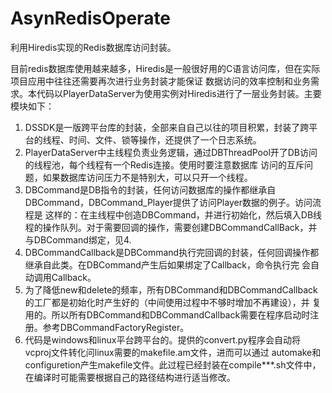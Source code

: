 AsynRedisOperate
================

利用Hiredis实现的Redis数据库访问封装。

目前redis数据库使用越来越多，Hiredis是一般很好用的C语言访问库，但在实际项目应用中往往还需要再次进行业务封装才能保证
数据访问的效率控制和业务需求。本代码以PlayerDataServer为使用实例对Hiredis进行了一层业务封装。主要模块如下：

1. DSSDK是一版跨平台库的封装，全部来自自己以往的项目积累，封装了跨平台的线程、时间、文件、锁等操作，还提供了一个日志系统。
2. PlayerDataServer中主线程负责业务逻辑，通过DBThreadPool开了DB访问的线程池，每个线程有一个Redis连接。使用时要注意数据库
访问的互斥问题，如果数据库访问压力不是特别大，可以只开一个线程。
3. DBCommand是DB指令的封装，任何访问数据库的操作都继承自DBCommand，DBCommand_Player提供了访问Player数据的例子。访问流程是
这样的：在主线程中创造DBCommand，并进行初始化，然后填入DB线程的操作队列。对于需要回调的操作，需要创建DBCommandCallBack，并
与DBCommand绑定，见4.
4. DBCommandCallback是DBCommand执行完回调的封装，任何回调操作都继承自此类。在DBCommand产生后如果绑定了Callback，命令执行完
会自动调用Callback。
5. 为了降低new和delete的频率，所有DBCommand和DBCommandCallback的工厂都是初始化时产生好的（中间使用过程中不够时增加不再建设），并
复用的。所以所有DBCommand和DBCommandCallback需要在程序启动时注册。参考DBCommandFactoryRegister。
6. 代码是windows和linux平台跨平台的。提供的convert.py程序会自动将vcproj文件转化问linux需要的makefile.am文件，进而可以通过
automake和configuretion产生makefile文件。此过程已经封装在compile***.sh文件中，在编译时可能需要根据自己的路径结构进行适当修改。
